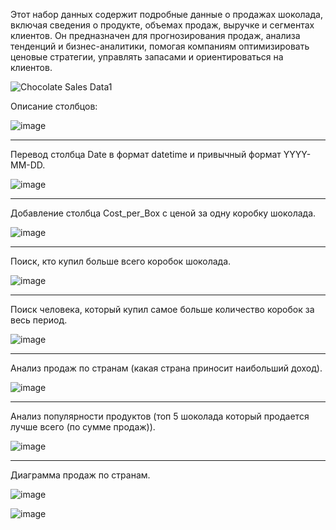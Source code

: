 Этот набор данных содержит подробные данные о продажах шоколада, включая сведения о продукте, объемах продаж, выручке и сегментах клиентов. Он предназначен для прогнозирования продаж, анализа тенденций и бизнес-аналитики, помогая компаниям оптимизировать ценовые стратегии, управлять запасами и ориентироваться на клиентов.

![Chocolate Sales Data1](https://github.com/user-attachments/assets/75b798ab-5aff-43f6-b564-d74d119c61c1)

Описание столбцов:


![image](https://github.com/user-attachments/assets/8b4c3363-d43f-4588-9edf-84c2899ba74d)


--------------------------------------------
Перевод столбца Date в формат datetime и привычный формат YYYY-MM-DD.

![image](https://github.com/user-attachments/assets/38143cc7-1744-4483-899b-1ba1383290b8)


------------------------------------
Добавление столбца Cost_per_Box с ценой за одну коробку шоколада.

![image](https://github.com/user-attachments/assets/2cdd2327-a81f-41fb-bd89-aaba92ee8842)

------------------------------------
Поиск, кто купил больше всего коробок шоколада.

![image](https://github.com/user-attachments/assets/4616f281-49bc-4e83-bba5-eb7028fb3d82)

------------------------------------
Поиск человека, который купил самое больше количество коробок за весь период.

![image](https://github.com/user-attachments/assets/4dc83a21-beb2-4d89-98a8-5341f16ad0a6)

------------------------------------
 Анализ продаж по странам (какая страна приносит наибольший доход).

![image](https://github.com/user-attachments/assets/4b0ce6ae-b8ac-457d-a26c-0fa0a9bad196)

------------------------------------
Анализ популярности продуктов (топ 5 шоколада который продается лучше всего (по сумме продаж)).

![image](https://github.com/user-attachments/assets/b7dd31ec-a528-444a-9c8d-12fc82d76682)

------------------------------------
Диаграмма продаж по странам.

![image](https://github.com/user-attachments/assets/e09746fd-7b42-4a46-bf8d-0169f047ca07)

![image](https://github.com/user-attachments/assets/318f1669-ad5b-4bdc-8862-77cb8ab87328)

